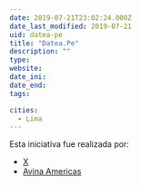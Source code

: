 ```yaml
---
date: 2019-07-21T23:02:24.000Z
date_last_modified: 2019-07-21
uid: datea-pe
title: "Datea.Pe"
description: ""
type: 
website: 
date_ini: 
date_end: 
tags:

cities: 
  - Lima
---
```


Esta iniciativa fue realizada por:

- [X](/organizaciones/la-factura)
- [Avina Americas](/organizaciones/avina)
